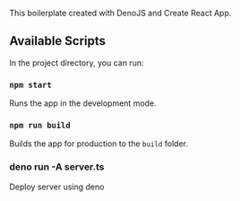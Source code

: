 This boilerplate created with DenoJS and Create React App.

## Available Scripts

In the project directory, you can run:

### `npm start`

Runs the app in the development mode.

### `npm run build`

Builds the app for production to the `build` folder.

### deno run -A server.ts

Deploy server using deno

